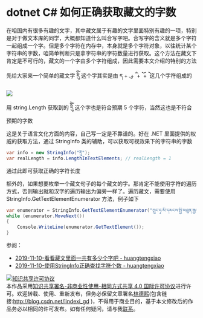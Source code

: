 
# dotnet C# 如何正确获取藏文的字数

在咱国内有很多有趣的文字，其中藏文属于有趣的文字里面特别有趣的一项，特别是对于做文本库的同学，大概都知道什么叫合写字吧。合写字的含义就是多个字符一起组成一个字。但是多个字符在内存中，本身就是多个字符对象，以往统计某个字符串的字数，咱简单判断只是拿字符串的字符数量进行获取。这个方法在藏文下肯定是不可行的，藏文的一个字由多个字符组成，因此需要本文介绍的特别的方法

<!--more-->


<!-- CreateTime:2021/8/23 8:34:19 -->

<!-- 博客 -->

先给大家来一个简单的藏文字 དིོེུ 这个字其实是由 ད + ུ + ི + ོ + ེ 这几个字符组成的

![](http://image.acmx.xyz/lindexi%2F202182285086064.jpg)

用 string.Length 获取到的 དིོེུ 这个字也是符合预期 5 个字符，当然这也是不符合预期的字数

这是关于语言文化方面的内容，自己写一定是不靠谱的。好在 .NET 里面提供的权威的获取方法，通过 StringInfo 类的辅助，可以获取可视效果下的字符串的字数

```csharp
var info = new StringInfo("དིོེུ");
var realLength = info.LengthInTextElements; // realLength = 1
```

通过此即可获取正确的字符长度

额外的，如果想要枚举一个藏文句子的每个藏文的字。那肯定不能使用字符的遍历方式，否则输出就和汉字的遍历输出为偏旁一样了。遍历藏文，需要使用 StringInfo.GetTextElementEnumerator 方法，例子如下

```csharp
var enumerator = StringInfo.GetTextElementEnumerator("ཀྲུང་ཧྭ་མི་དམངས་སྤྱི་མཐུན་རྒྱལ་ཁབ།");
while (enumerator.MoveNext())
{
    Console.WriteLine(enumerator.GetTextElement());
}
```

参阅：

- [2019-11-10-看看藏文里面一共有多少个字吧 - huangtengxiao](https://huangtengxiao.gitee.io/post/%E7%9C%8B%E7%9C%8B%E8%97%8F%E6%96%87%E9%98%BF%E6%8B%89%E4%BC%AF%E6%96%87%E9%87%8C%E9%9D%A2%E4%B8%80%E5%85%B1%E6%9C%89%E5%A4%9A%E5%B0%91%E4%B8%AA%E5%AD%97%E5%90%A7.html)
- [2019-11-10-使用StringInfo正确查找字符个数 - huangtengxiao](https://huangtengxiao.gitee.io/post/%E4%BD%BF%E7%94%A8StringInfo%E6%AD%A3%E7%A1%AE%E6%9F%A5%E6%89%BE%E5%AD%97%E7%AC%A6%E4%B8%AA%E6%95%B0.html)





<a rel="license" href="http://creativecommons.org/licenses/by-nc-sa/4.0/"><img alt="知识共享许可协议" style="border-width:0" src="https://licensebuttons.net/l/by-nc-sa/4.0/88x31.png" /></a><br />本作品采用<a rel="license" href="http://creativecommons.org/licenses/by-nc-sa/4.0/">知识共享署名-非商业性使用-相同方式共享 4.0 国际许可协议</a>进行许可。欢迎转载、使用、重新发布，但务必保留文章署名[林德熙](http://blog.csdn.net/lindexi_gd)(包含链接:http://blog.csdn.net/lindexi_gd )，不得用于商业目的，基于本文修改后的作品务必以相同的许可发布。如有任何疑问，请与我[联系](mailto:lindexi_gd@163.com)。